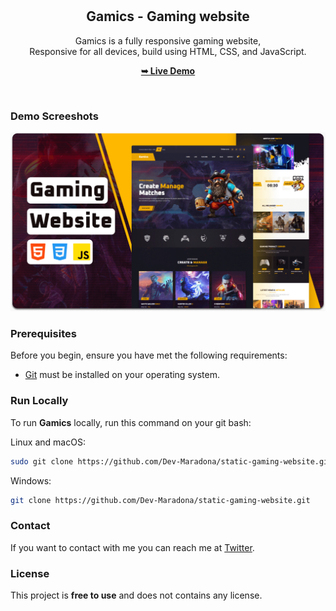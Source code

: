 <div align="center">
  
  <br />
  <br />

  <h2 align="center">Gamics - Gaming website</h2>

  Gamics is a fully responsive gaming website, <br />Responsive for all devices, build using HTML, CSS, and JavaScript.

  <a href="https://static-gaming-website-v8g9.vercel.app/"><strong>➥ Live Demo</strong></a>

</div>

<br />

### Demo Screeshots

![Gamics Desktop Demo](./preview/desktop.png "Desktop Demo")

### Prerequisites

Before you begin, ensure you have met the following requirements:

* [Git](https://git-scm.com/downloads "Download Git") must be installed on your operating system.

### Run Locally

To run **Gamics** locally, run this command on your git bash:

Linux and macOS:

```bash
sudo git clone https://github.com/Dev-Maradona/static-gaming-website.git
```

Windows:

```bash
git clone https://github.com/Dev-Maradona/static-gaming-website.git
```

### Contact

If you want to contact with me you can reach me at [Twitter](https://twitter.com/Maradon16007828).

### License

This project is **free to use** and does not contains any license.